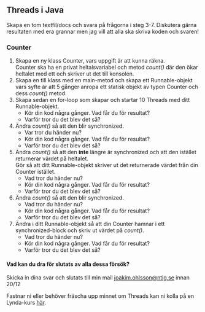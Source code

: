 ## Threads i Java

Skapa en tom textfil/docs och svara på frågorna i steg 3-7. Diskutera gärna resultaten med era grannar men jag vill att alla ska skriva koden och svaren!

### Counter
1. Skapa en ny klass Counter, vars uppgift är att kunna räkna. <br>
   Counter ska ha en privat heltalsvariabel och metod *count()* där den ökar heltalet med ett och skriver ut det till konsolen.
2. Skapa en till klass med en main-metod och skapa ett Runnable-objekt vars syfte är att 5 gånger anropa ett statisk objekt av typen Counter och dess *count()* metod.
3. Skapa sedan en for-loop som skapar och startar 10 Threads med ditt Runnable-objekt.
    - Kör din kod några gånger. Vad får du för resultat?
    - Varför tror du det blev det så?
4. Ändra *count()* så att den blir synchronized.
    - Var tror du händer nu?
    - Kör din kod några gånger. Vad får du för resultat?
    - Varför tror du det blev det så?
5. Ändra *count()* så att den **inte** längre är synchronized och att den istället returnerar värdet på heltalet.<br>
   Gör så att ditt Runnable-objekt skriver ut det returnerade värdet från din Counter istället.
    - Vad tror du händer nu?
    - Kör din kod några gånger. Vad får du för resultat?
    - Varför tror du det blev det så?
6. Ändra *count()* så att den blir synchronized.
    - Vad tror du händer nu?
    - Kör din kod några gånger. Vad får du för resultat?
    - Varför tror du det blev det så?
7. Ändra i ditt Runnable-objekt så att din Counter hamnar i ett synchronized-block och skriv ut värdet på *count()*.
    - Vad tror du händer nu?
    - Kör din kod några gånger. Vad får du för resultat?
    - Varför tror du det blev det så?

#### Vad kan du dra för slutats av alla dessa försök?

Skicka in dina svar och slutats till min mail joakim.ohlsson@ntig.se innan 20/12

Fastnar ni eller behöver fräscha upp minnet om Threads kan ni kolla på en Lynda-kurs [här](https://www.lynda.com/Java-tutorials/Welcome/534639/556663-4.html?autoplay=true).
